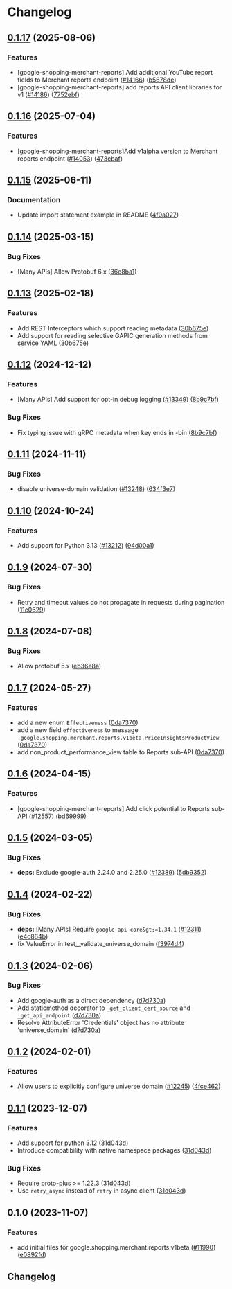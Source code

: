 # Changelog

## [0.1.17](https://github.com/googleapis/google-cloud-python/compare/google-shopping-merchant-reports-v0.1.16...google-shopping-merchant-reports-v0.1.17) (2025-08-06)


### Features

* [google-shopping-merchant-reports] Add additional YouTube report fields to Merchant reports endpoint ([#14166](https://github.com/googleapis/google-cloud-python/issues/14166)) ([b5678de](https://github.com/googleapis/google-cloud-python/commit/b5678de0d3f2306361f5e758fb1722582a6634b5))
* [google-shopping-merchant-reports] add reports API client libraries for v1 ([#14186](https://github.com/googleapis/google-cloud-python/issues/14186)) ([7752ebf](https://github.com/googleapis/google-cloud-python/commit/7752ebf623a2b91638814a4abc80947dff6d1a72))

## [0.1.16](https://github.com/googleapis/google-cloud-python/compare/google-shopping-merchant-reports-v0.1.15...google-shopping-merchant-reports-v0.1.16) (2025-07-04)


### Features

* [google-shopping-merchant-reports]Add v1alpha version to Merchant reports endpoint ([#14053](https://github.com/googleapis/google-cloud-python/issues/14053)) ([473cbaf](https://github.com/googleapis/google-cloud-python/commit/473cbaf8ee1a2c40c3de7f8f60bc6cdd14449267))

## [0.1.15](https://github.com/googleapis/google-cloud-python/compare/google-shopping-merchant-reports-v0.1.14...google-shopping-merchant-reports-v0.1.15) (2025-06-11)


### Documentation

* Update import statement example in README ([4f0a027](https://github.com/googleapis/google-cloud-python/commit/4f0a0270b494d47e80373b87e7668283dbbceec7))

## [0.1.14](https://github.com/googleapis/google-cloud-python/compare/google-shopping-merchant-reports-v0.1.13...google-shopping-merchant-reports-v0.1.14) (2025-03-15)


### Bug Fixes

* [Many APIs] Allow Protobuf 6.x ([36e8ba1](https://github.com/googleapis/google-cloud-python/commit/36e8ba12eac92dd221ac3ddf1061da3845135791))

## [0.1.13](https://github.com/googleapis/google-cloud-python/compare/google-shopping-merchant-reports-v0.1.12...google-shopping-merchant-reports-v0.1.13) (2025-02-18)


### Features

* Add REST Interceptors which support reading metadata ([30b675e](https://github.com/googleapis/google-cloud-python/commit/30b675e7e9eaee87f9e7bdf4dc910b01f6a3044f))
* Add support for reading selective GAPIC generation methods from service YAML ([30b675e](https://github.com/googleapis/google-cloud-python/commit/30b675e7e9eaee87f9e7bdf4dc910b01f6a3044f))

## [0.1.12](https://github.com/googleapis/google-cloud-python/compare/google-shopping-merchant-reports-v0.1.11...google-shopping-merchant-reports-v0.1.12) (2024-12-12)


### Features

* [Many APIs] Add support for opt-in debug logging ([#13349](https://github.com/googleapis/google-cloud-python/issues/13349)) ([8b9c7bf](https://github.com/googleapis/google-cloud-python/commit/8b9c7bf3bb1c4f0beabd71a45c469fcedb19a2c8))


### Bug Fixes

* Fix typing issue with gRPC metadata when key ends in -bin ([8b9c7bf](https://github.com/googleapis/google-cloud-python/commit/8b9c7bf3bb1c4f0beabd71a45c469fcedb19a2c8))

## [0.1.11](https://github.com/googleapis/google-cloud-python/compare/google-shopping-merchant-reports-v0.1.10...google-shopping-merchant-reports-v0.1.11) (2024-11-11)


### Bug Fixes

* disable universe-domain validation ([#13248](https://github.com/googleapis/google-cloud-python/issues/13248)) ([634f3e7](https://github.com/googleapis/google-cloud-python/commit/634f3e740926506654efa82a4f7a8d5f7e3cf6ba))

## [0.1.10](https://github.com/googleapis/google-cloud-python/compare/google-shopping-merchant-reports-v0.1.9...google-shopping-merchant-reports-v0.1.10) (2024-10-24)


### Features

* Add support for Python 3.13 ([#13212](https://github.com/googleapis/google-cloud-python/issues/13212)) ([94d00a1](https://github.com/googleapis/google-cloud-python/commit/94d00a126aa436513d23b25993b7fdc106809441))

## [0.1.9](https://github.com/googleapis/google-cloud-python/compare/google-shopping-merchant-reports-v0.1.8...google-shopping-merchant-reports-v0.1.9) (2024-07-30)


### Bug Fixes

* Retry and timeout values do not propagate in requests during pagination ([11c0629](https://github.com/googleapis/google-cloud-python/commit/11c06293cef3391f5fb433d5de26c066943082d0))

## [0.1.8](https://github.com/googleapis/google-cloud-python/compare/google-shopping-merchant-reports-v0.1.7...google-shopping-merchant-reports-v0.1.8) (2024-07-08)


### Bug Fixes

* Allow protobuf 5.x ([eb36e8a](https://github.com/googleapis/google-cloud-python/commit/eb36e8a5e779717977132f605aa2ebc3cad78517))

## [0.1.7](https://github.com/googleapis/google-cloud-python/compare/google-shopping-merchant-reports-v0.1.6...google-shopping-merchant-reports-v0.1.7) (2024-05-27)


### Features

* add a new enum `Effectiveness` ([0da7370](https://github.com/googleapis/google-cloud-python/commit/0da7370d5d21557bb0c04b8c9b1c46c9a583ad1d))
* add a new field `effectiveness` to message `.google.shopping.merchant.reports.v1beta.PriceInsightsProductView` ([0da7370](https://github.com/googleapis/google-cloud-python/commit/0da7370d5d21557bb0c04b8c9b1c46c9a583ad1d))
* add non_product_performance_view table to Reports sub-API ([0da7370](https://github.com/googleapis/google-cloud-python/commit/0da7370d5d21557bb0c04b8c9b1c46c9a583ad1d))

## [0.1.6](https://github.com/googleapis/google-cloud-python/compare/google-shopping-merchant-reports-v0.1.5...google-shopping-merchant-reports-v0.1.6) (2024-04-15)


### Features

* [google-shopping-merchant-reports] Add click potential to Reports sub-API ([#12557](https://github.com/googleapis/google-cloud-python/issues/12557)) ([bd69999](https://github.com/googleapis/google-cloud-python/commit/bd69999f52d31437719c660fa2b0b389b0dfc23f))

## [0.1.5](https://github.com/googleapis/google-cloud-python/compare/google-shopping-merchant-reports-v0.1.4...google-shopping-merchant-reports-v0.1.5) (2024-03-05)


### Bug Fixes

* **deps:** Exclude google-auth 2.24.0 and 2.25.0 ([#12389](https://github.com/googleapis/google-cloud-python/issues/12389)) ([5db9352](https://github.com/googleapis/google-cloud-python/commit/5db93528a1ad20825d4d12dcf5fdf9624879f2ce))

## [0.1.4](https://github.com/googleapis/google-cloud-python/compare/google-shopping-merchant-reports-v0.1.3...google-shopping-merchant-reports-v0.1.4) (2024-02-22)


### Bug Fixes

* **deps:** [Many APIs] Require `google-api-core&gt;=1.34.1` ([#12311](https://github.com/googleapis/google-cloud-python/issues/12311)) ([e4c864b](https://github.com/googleapis/google-cloud-python/commit/e4c864b3e67c7f7f33dfb0d2107fa138492ad338))
* fix ValueError in test__validate_universe_domain ([f3974d4](https://github.com/googleapis/google-cloud-python/commit/f3974d46a9ba9f549e31251ebc2daeb6b9b4745a))

## [0.1.3](https://github.com/googleapis/google-cloud-python/compare/google-shopping-merchant-reports-v0.1.2...google-shopping-merchant-reports-v0.1.3) (2024-02-06)


### Bug Fixes

* Add google-auth as a direct dependency ([d7d730a](https://github.com/googleapis/google-cloud-python/commit/d7d730acd3b1da86b996fa18c81272f1c9a00406))
* Add staticmethod decorator to `_get_client_cert_source` and `_get_api_endpoint` ([d7d730a](https://github.com/googleapis/google-cloud-python/commit/d7d730acd3b1da86b996fa18c81272f1c9a00406))
* Resolve AttributeError 'Credentials' object has no attribute 'universe_domain' ([d7d730a](https://github.com/googleapis/google-cloud-python/commit/d7d730acd3b1da86b996fa18c81272f1c9a00406))

## [0.1.2](https://github.com/googleapis/google-cloud-python/compare/google-shopping-merchant-reports-v0.1.1...google-shopping-merchant-reports-v0.1.2) (2024-02-01)


### Features

* Allow users to explicitly configure universe domain ([#12245](https://github.com/googleapis/google-cloud-python/issues/12245)) ([4fce462](https://github.com/googleapis/google-cloud-python/commit/4fce46283482bc303fd9bf8b25c3e74b2e619d6c))

## [0.1.1](https://github.com/googleapis/google-cloud-python/compare/google-shopping-merchant-reports-v0.1.0...google-shopping-merchant-reports-v0.1.1) (2023-12-07)


### Features

* Add support for python 3.12 ([31d043d](https://github.com/googleapis/google-cloud-python/commit/31d043de5a0b8bd329e8d5a36e7811d5ea7bd7a1))
* Introduce compatibility with native namespace packages ([31d043d](https://github.com/googleapis/google-cloud-python/commit/31d043de5a0b8bd329e8d5a36e7811d5ea7bd7a1))


### Bug Fixes

* Require proto-plus &gt;= 1.22.3 ([31d043d](https://github.com/googleapis/google-cloud-python/commit/31d043de5a0b8bd329e8d5a36e7811d5ea7bd7a1))
* Use `retry_async` instead of `retry` in async client ([31d043d](https://github.com/googleapis/google-cloud-python/commit/31d043de5a0b8bd329e8d5a36e7811d5ea7bd7a1))

## 0.1.0 (2023-11-07)


### Features

* add initial files for google.shopping.merchant.reports.v1beta ([#11990](https://github.com/googleapis/google-cloud-python/issues/11990)) ([e0892fd](https://github.com/googleapis/google-cloud-python/commit/e0892fdc069b6c2a5b5c94a23f27482a63622fde))

## Changelog
